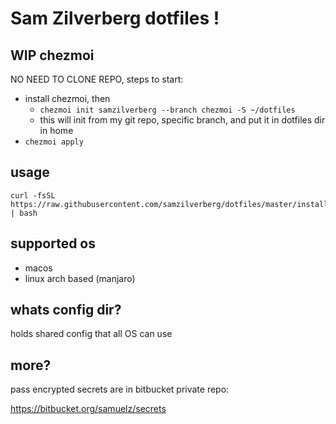 
# Sam Zilverberg dotfiles !


## WIP chezmoi

NO NEED TO CLONE REPO, steps to start:

- install chezmoi, then
  - `chezmoi init samzilverberg --branch chezmoi -S ~/dotfiles`
  - this will init from my git repo, specific branch, and put it in dotfiles dir in home
- `chezmoi apply`


## usage

```
curl -fsSL https://raw.githubusercontent.com/samzilverberg/dotfiles/master/install.sh | bash
```

## supported os

- macos
- linux arch based (manjaro)

## whats config dir?

holds shared config that all OS can use

## more?

pass encrypted secrets are in bitbucket private repo:

https://bitbucket.org/samuelz/secrets

